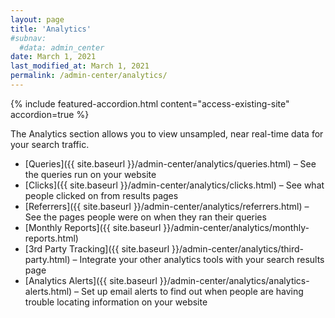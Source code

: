 ```yaml
---
layout: page
title: 'Analytics'
#subnav:
  #data: admin_center
date: March 1, 2021
last_modified_at: March 1, 2021
permalink: /admin-center/analytics/
---
```

{% include featured-accordion.html content="access-existing-site" accordion=true %}

<i class="icon-bar-chart"></i> The Analytics section allows you to view unsampled, near real-time data for your search traffic.

* [Queries]({{ site.baseurl }}/admin-center/analytics/queries.html) &ndash; See the queries run on your website
* [Clicks]({{ site.baseurl }}/admin-center/analytics/clicks.html) &ndash; See what people clicked on from results pages
* [Referrers]({{ site.baseurl }}/admin-center/analytics/referrers.html) &ndash; See the pages people were on when they ran their queries
* [Monthly Reports]({{ site.baseurl }}/admin-center/analytics/monthly-reports.html)
* [3rd Party Tracking]({{ site.baseurl }}/admin-center/analytics/third-party.html) &ndash; Integrate your other analytics tools with your search results page
* [Analytics Alerts]({{ site.baseurl }}/admin-center/analytics/analytics-alerts.html) &ndash; Set up email alerts to find out when people are having trouble locating information on your website